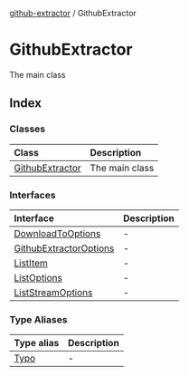 [github-extractor](../index.md) / GithubExtractor

# GithubExtractor

The main class

## Index

### Classes

| Class | Description |
| :------ | :------ |
| [GithubExtractor](classes/GithubExtractor.md) | The main class |

### Interfaces

| Interface | Description |
| :------ | :------ |
| [DownloadToOptions](interfaces/DownloadToOptions.md) | - |
| [GithubExtractorOptions](interfaces/GithubExtractorOptions.md) | - |
| [ListItem](interfaces/ListItem.md) | - |
| [ListOptions](interfaces/ListOptions.md) | - |
| [ListStreamOptions](interfaces/ListStreamOptions.md) | - |

### Type Aliases

| Type alias | Description |
| :------ | :------ |
| [Typo](type-aliases/Typo.md) | - |
